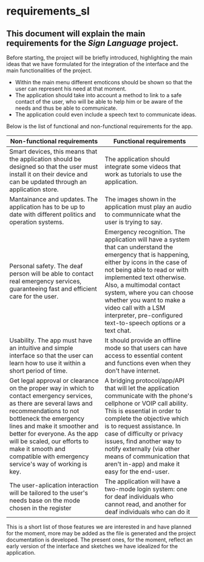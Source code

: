 # requirements_sl
## This document will explain the main requirements for the *Sign Language* project.


Before starting, the project will be briefly introduced, highlighting the main ideas that we have formulated for the integration of the interface and the main functionalities of the project.

 - Within the main menu different emoticons should be shown so that the user can represent his need at that moment.
 - The application should take into account a method to link to a safe contact of the user, who will be able to help him or be aware of the needs and thus be able to communicate.
 - The application could even include a speech text to communicate ideas.
 
 Below is the list of functional and non-functional requirements for the app.
 
| Non-functional requirements | Functional requirements |
|--|--|
| Smart devices, this means that the application should be designed so that the user must install it on their device and can be updated through an application store. | The application should integrate some videos that work as tutorials to use the application. |
| Mantainance and updates. The application has to be up to date with different politics and operation systems. | The images shown in the application must play an audio to communnicate what the user is trying to say. |
| Personal safety. The deaf person will be able to contact real emergency services, guaranteeing fast and efficient care for the user. | Emergency recognition. The application will have a system that can understand the emergency that is happening, either by icons in the case of not being able to read or with implemented text otherwise. Also, a multimodal contact system, where you can choose whether you want to make a video call with a LSM interpreter, pre-configured text-to-speech options or a text chat. |
| Usability. The app must have an intuitive and simple interface so that the user can learn how to use it within a short period of time. | It should provide an offline mode so that users can have access to essential content and functions even when they don't have internet. |
| Get legal approval or clearance on the proper way in which to contact emergency services, as there are several laws and recommendations to not bottleneck the emergency lines and make it smoother and better for everyone. As the app will be scaled, our efforts to make it smooth and compatible with emergency service's way of working is key. | A bridging protocol/app/API that will let the application communicate with the phone's cellphone or VOIP call ability. This is essential in order to complete the objective which is to request assistance. In case of difficulty or privacy issues, find another way to notify externally (via other means of communication that aren't in-app) and make it easy for the end-user. |
|The user-aplication interaction will be tailored to the user's needs base on the mode chosen in the register  | The application will have a two-mode login system: one for deaf individuals who cannot read, and another for deaf individuals who can do it |


This is a short list of those features we are interested in and have planned for the moment, more may be added as the file is generated and the project documentation is developed. The present ones, for the moment, reflect an early version of the interface and sketches we have idealized for the application.
